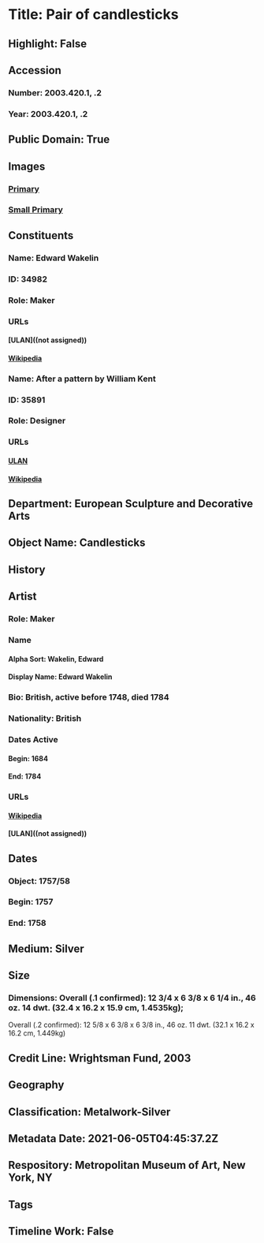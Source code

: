 # Title: Pair of candlesticks
## Highlight: False
## Accession
### Number: 2003.420.1, .2
### Year: 2003.420.1, .2
## Public Domain: True
## Images
### [Primary](https://images.metmuseum.org/CRDImages/es/original/DP265653.jpg)
### [Small Primary](https://images.metmuseum.org/CRDImages/es/web-large/DP265653.jpg)
## Constituents
### Name: Edward Wakelin
### ID: 34982
### Role: Maker
### URLs
#### [ULAN]((not assigned))
#### [Wikipedia](https://www.wikidata.org/wiki/Q55876174)
### Name: After a pattern by William Kent
### ID: 35891
### Role: Designer
### URLs
#### [ULAN](http://vocab.getty.edu/page/ulan/500021873)
#### [Wikipedia](https://www.wikidata.org/wiki/Q445433)
## Department: European Sculpture and Decorative Arts
## Object Name: Candlesticks
## History
## Artist
### Role: Maker
### Name
#### Alpha Sort: Wakelin, Edward
#### Display Name: Edward Wakelin
### Bio: British, active before 1748, died 1784
### Nationality: British
### Dates Active
#### Begin: 1684
#### End: 1784
### URLs
#### [Wikipedia](https://www.wikidata.org/wiki/Q55876174)
#### [ULAN]((not assigned))
## Dates
### Object: 1757/58
### Begin: 1757
### End: 1758
## Medium: Silver
## Size
### Dimensions: Overall (.1 confirmed): 12 3/4 x 6 3/8 x 6 1/4 in., 46 oz. 14 dwt. (32.4 x 16.2 x 15.9 cm, 1.4535kg);
Overall (.2 confirmed): 12 5/8 x 6 3/8 x 6 3/8 in., 46 oz. 11 dwt. (32.1 x 16.2 x 16.2 cm, 1.449kg)
## Credit Line: Wrightsman Fund, 2003
## Geography
## Classification: Metalwork-Silver
## Metadata Date: 2021-06-05T04:45:37.2Z
## Respository: Metropolitan Museum of Art, New York, NY
## Tags
## Timeline Work: False
